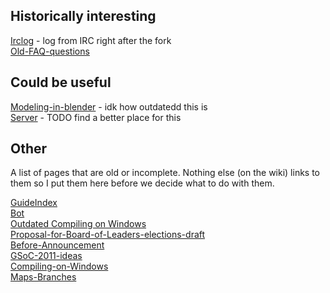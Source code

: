 Historically interesting
------------------------

[Irclog](Irclog) - log from IRC right after the fork  
[Old-FAQ-questions](Old-FAQ-questions)

Could be useful
---------------

[Modeling-in-blender](Modeling-in-blender) - idk how outdatedd this is  
[Server](Server) - TODO find a better place for this  

Other
-----

A list of pages that are old or incomplete. Nothing else (on the wiki) links to them so I put them here before we decide what to do with them.

[GuideIndex](GuideIndex)  
[Bot](Bot)  
[Outdated Compiling on Windows](Outdated-Compiling-on-Windows)  
[Proposal-for-Board-of-Leaders-elections-draft](Proposal-for-Board-of-Leaders-elections-draft)  
[Before-Announcement](Before-Announcement)  
[GSoC-2011-ideas](GSoC-2011-ideas)  
[Compiling-on-Windows](Compiling-on-Windows)  
[Maps-Branches](Maps-Branches)  
